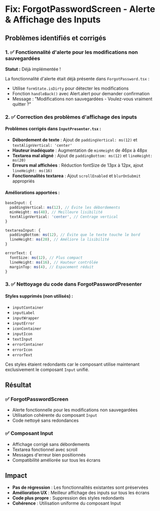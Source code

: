 # Fix: ForgotPasswordScreen - Alerte & Affichage des Inputs

## Problèmes identifiés et corrigés

### 1. ✅ **Fonctionnalité d'alerte pour les modifications non sauvegardées**
**Statut :** Déjà implémentée !

La fonctionnalité d'alerte était déjà présente dans `ForgotPassword.tsx` :
- Utilise `formState.isDirty` pour détecter les modifications
- Fonction `handleBack()` avec Alert.alert pour demander confirmation
- Message : "Modifications non sauvegardées - Voulez-vous vraiment quitter ?"

### 2. ✅ **Correction des problèmes d'affichage des inputs**

#### Problèmes corrigés dans `InputPresenter.tsx` :
- **Débordement de texte** : Ajout de `paddingVertical: ms(12)` et `textAlignVertical: 'center'`
- **Hauteur inadéquate** : Augmentation de `minHeight` de 46px à 48px
- **Textarea mal aligné** : Ajout de `paddingBottom: ms(12)` et `lineHeight: ms(20)`
- **Erreurs mal affichées** : Réduction fontSize de 13px à 12px, ajout `lineHeight: ms(16)`
- **Fonctionnalités textarea** : Ajout `scrollEnabled` et `blurOnSubmit` appropriés

#### Améliorations apportées :
```typescript
baseInput: {
  paddingVertical: ms(12), // Évite les débordements
  minHeight: ms(48), // Meilleure lisibilité  
  textAlignVertical: 'center', // Centrage vertical
}

textareaInput: {
  paddingBottom: ms(12), // Évite que le texte touche le bord
  lineHeight: ms(20), // Améliore la lisibilité
}

errorText: {
  fontSize: ms(12), // Plus compact
  lineHeight: ms(16), // Hauteur contrôlée
  marginTop: ms(4), // Espacement réduit
}
```

### 3. ✅ **Nettoyage du code dans ForgotPasswordPresenter**

#### Styles supprimés (non utilisés) :
- `inputContainer`
- `inputLabel` 
- `inputWrapper`
- `inputError`
- `iconContainer`
- `inputIcon`
- `textInput`
- `errorContainer`
- `errorIcon`
- `errorText`

Ces styles étaient redondants car le composant utilise maintenant exclusivement le composant `Input` unifié.

## Résultat

### ✅ **ForgotPasswordScreen**
- Alerte fonctionnelle pour les modifications non sauvegardées
- Utilisation cohérente du composant `Input`
- Code nettoyé sans redondances

### ✅ **Composant Input** 
- Affichage corrigé sans débordements
- Textarea fonctionnel avec scroll
- Messages d'erreur bien positionnés
- Compatibilité améliorée sur tous les écrans

## Impact
- **Pas de régression** : Les fonctionnalités existantes sont préservées
- **Amélioration UX** : Meilleur affichage des inputs sur tous les écrans
- **Code plus propre** : Suppression des styles redondants
- **Cohérence** : Utilisation uniforme du composant Input